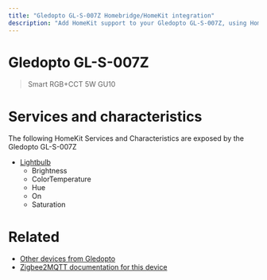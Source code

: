 ```yaml
---
title: "Gledopto GL-S-007Z Homebridge/HomeKit integration"
description: "Add HomeKit support to your Gledopto GL-S-007Z, using Homebridge, Zigbee2MQTT and homebridge-z2m."
---
```

<!---
This file has been GENERATED using src/docgen/docgen.ts
DO NOT EDIT THIS FILE MANUALLY!
-->
# Gledopto GL-S-007Z
> Smart RGB+CCT 5W GU10


# Services and characteristics
The following HomeKit Services and Characteristics are exposed by
the Gledopto GL-S-007Z

* [Lightbulb](../../light.md)
  * Brightness
  * ColorTemperature
  * Hue
  * On
  * Saturation


# Related
* [Other devices from Gledopto](../index.md#gledopto)
* [Zigbee2MQTT documentation for this device](https://www.zigbee2mqtt.io/devices/GL-S-007Z.html)